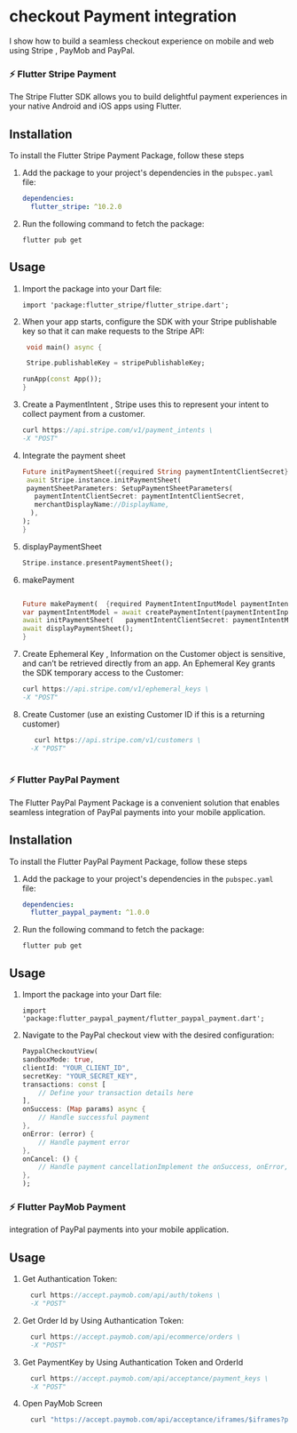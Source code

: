# checkout Payment integration

I show how to build a seamless checkout experience on mobile and web using Stripe , PayMob and PayPal.

### ⚡  Flutter Stripe Payment 

The Stripe Flutter SDK allows you to build delightful payment experiences in your native Android and iOS apps using Flutter.

## Installation

To install the Flutter Stripe Payment Package, follow these steps

1. Add the package to your project's dependencies in the `pubspec.yaml` file:
   ```yaml
   dependencies:
     flutter_stripe: ^10.2.0
    ``` 
2. Run the following command to fetch the package:
    ``` 
    flutter pub get
    ``` 

## Usage
1. Import the package into your Dart file:

    ``` 
   import 'package:flutter_stripe/flutter_stripe.dart';
    ```
2. When your app starts, configure the SDK with your Stripe publishable key so that it can make requests to the Stripe API:
   ```dart
    void main() async {
   
    Stripe.publishableKey = stripePublishableKey;
   
   runApp(const App());
   }
   ```
3. Create a PaymentIntent , Stripe uses this to represent your intent to collect payment from a customer.
   ```dart
   curl https://api.stripe.com/v1/payment_intents \
   -X "POST"

    ```
4. Integrate the payment sheet 
   ```dart
   Future initPaymentSheet({required String paymentIntentClientSecret}) async {
    await Stripe.instance.initPaymentSheet(
    paymentSheetParameters: SetupPaymentSheetParameters(
      paymentIntentClientSecret: paymentIntentClientSecret,
      merchantDisplayName://DisplayName,
     ),
   );
   }

   ```
5. displayPaymentSheet
   ```dart
   Stripe.instance.presentPaymentSheet();
    ```
   
6. makePayment
   ```dart
   
   Future makePayment(  {required PaymentIntentInputModel paymentIntentInputModel}) async {
   var paymentIntentModel = await createPaymentIntent(paymentIntentInputModel);
   await initPaymentSheet(   paymentIntentClientSecret: paymentIntentModel.clientSecret!);
   await displayPaymentSheet();
   }
    ```
7. Create Ephemeral Key , Information on the Customer object is sensitive, and can’t be retrieved directly from an app. An Ephemeral Key grants the SDK temporary access to the Customer:
     ```dart
     curl https://api.stripe.com/v1/ephemeral_keys \
     -X "POST"   
    ```
  8. Create Customer (use an existing Customer ID if this is a returning customer)
     ```dart
        curl https://api.stripe.com/v1/customers \
       -X "POST"
  
### ⚡  Flutter PayPal Payment 

The Flutter PayPal Payment Package is a convenient solution that enables seamless integration of PayPal payments into your mobile application.

## Installation

To install the Flutter PayPal Payment Package, follow these steps

1. Add the package to your project's dependencies in the `pubspec.yaml` file:
   ```yaml
   dependencies:
     flutter_paypal_payment: ^1.0.0
    ``` 
2. Run the following command to fetch the package:

    ``` 
    flutter pub get
    ``` 

## Usage
1. Import the package into your Dart file:

    ``` 
    import 'package:flutter_paypal_payment/flutter_paypal_payment.dart';
    ```
2. Navigate to the PayPal checkout view with the desired configuration:
    ```dart
    PaypalCheckoutView(
    sandboxMode: true,
    clientId: "YOUR_CLIENT_ID",
    secretKey: "YOUR_SECRET_KEY",
    transactions: const [
        // Define your transaction details here
    ],
    onSuccess: (Map params) async {
        // Handle successful payment
   },
    onError: (error) {
        // Handle payment error
    },
    onCancel: () {
        // Handle payment cancellationImplement the onSuccess, onError, and onCancel callbacks to handle the respective payment outcomes.
    },
    );
    ```
### ⚡  Flutter PayMob Payment 
 integration of PayPal payments into your mobile application.

## Usage

1. Get Authantication Token:
   ```dart
     curl https://accept.paymob.com/api/auth/tokens \
     -X "POST"   
    ```
   
2. Get Order Id by Using Authantication Token:
   ```dart
     curl https://accept.paymob.com/api/ecommerce/orders \
     -X "POST" 
   ```
3. Get PaymentKey by Using Authantication Token and  OrderId
   ```dart
     curl https://accept.paymob.com/api/acceptance/payment_keys \
     -X "POST" 
   ```
4. Open PayMob Screen 
   ```dart
     curl "https://accept.paymob.com/api/acceptance/iframes/$iframes?payment_token=$PaymentKey
   ```
